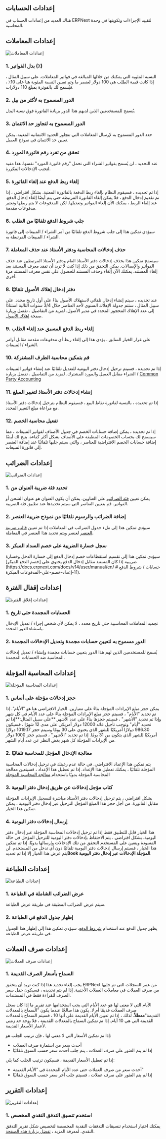 ## إعدادات الحسابات

هناك العديد من إعدادات الحساب في ERPNext لتقييد الإجراءات وتكوينها في وحدة المحاسبة.

## إعدادات المعاملات

![إعدادات المعاملات](https://docs.erpnext.com/files/CleanShot٪202021-08-26٪20at٪2011.56.43@2xff68e5.png)

### 1. بدل الفواتير (٪)

النسبة المئوية التي يمكنك من خلالها المبالغة في فواتير المعاملات. على سبيل المثال ، إذا كانت قيمة الطلب هي 100 دولار لعنصر ما وتم تعيين النسبة المئوية هنا على 10٪ ، فيُسمح لك بالفوترة بمبلغ 110 دولارات.

### 2. الدور المسموح به لأكثر من بيل

يُسمح للمستخدمين الذين لديهم هذا الدور بزيادة الفاتورة فوق نسبة البدل.

### 3. الدور المسموح به لتجاوز حد الائتمان

حدد الدور المسموح به لإرسال المعاملات التي تتجاوز الحدود الائتمانية المعينة. يمكن تعيين حد الائتمان في نموذج العميل.

### 4. تحقق من تفرد رقم فاتورة المورد

عند التحديد ، لن يُسمح بفواتير الشراء التي تحمل "رقم فاتورة المورد" نفسها. هذا مفيد لتجنب الإدخالات المكررة.

### 5. إلغاء ربط الدفع عند إلغاء الفاتورة

إذا تم تحديده ، فسيقوم النظام بإلغاء ربط الدفعة بالفاتورة المعنية. بشكل افتراضي ، إذا تم تقديم إدخال الدفع ، فلا يمكن إلغاء الفاتورة المرتبطة حتى يتم أيضًا إلغاء إدخال الدفع. عند إلغاء الربط ، يمكنك الآن إلغاء الفواتير وتعديلها. لكن المدفوعات لا يتم ربطها وتعتبر مدفوعات مقدمة.

### 6. جلب شروط الدفع تلقائيًا من الطلب

سيؤدي تمكين هذا إلى جلب شروط الدفع تلقائيًا من أمر الشراء / المبيعات إلى فاتورة الشراء / المبيعات المرتبطة به.

### 7. حذف إدخالات المحاسبة ودفتر الأستاذ عند حذف المعاملة

سيسمح تمكين هذا بحذف إدخالات دفتر الأستاذ العام ودفتر الأستاذ المرتبطين عند حذف الفواتير والإيصالات. يمكن التحقق من ذلك إذا كنت لا تريد أن تفقد معرف المستند بعد إلغاء المستند. يمكنك الآن إلغاء وحذف المستند للحصول على نفس معرف المستند مرة أخرى.

### 8. دفتر إدخال إهلاك الأصول تلقائيًا

عند تحديده ، سيتم إنشاء إدخال تلقائي لاستهلاك الأصول بناءً على أول تاريخ محدد. على سبيل المثال ، ستتم جدولة الإهلاك السنوي لأحد العناصر خلال 3/4 سنوات التالية استنادًا إلى عدد الإهلاك المحجوز المحدد في مدير الأصول. لمزيد من التفاصيل ، تفضل بزيارة صفحة [إهلاك الأصول](https://docs.erpnext.com/docs/v13/user/manual/en/asset/asset-depreciation).

### 9. إلغاء ربط الدفع المسبق عند إلغاء الطلب

على غرار الخيار السابق ، يؤدي هذا إلى إلغاء ربط أي مدفوعات مقدمة مقابل أوامر الشراء / المبيعات.

### 10. قم بتمكين محاسبة الطرف المشتركة

إذا تم تحديده ، فسيتم ترحيل إدخال دفتر اليومية للتعديل تلقائيًا عند إنشاء فواتير المبيعات / الشراء مقابل العميل والمورد المشترك. لمزيد من التفاصيل ، تفضل بزيارة [Common Party Accounting](https://docs.erpnext.com/docs/v13/user/manual/en/accounts/articles/common_party_accounting)

### 11. إنشاء إدخالات دفتر الأستاذ لتغيير المبلغ

إذا تم تحديده ، بالنسبة لفاتورة نقاط البيع ، فسيقوم النظام بترحيل إدخالات دفتر الأستاذ مع مراعاة مبلغ التغيير المحدد.

### 12. تفعيل محاسبة الخصم

إذا تم تحديده ، يمكن إضافة حسابات الخصم في جدول الأصناف لفواتير المبيعات ، مما سيسمح لك بحساب الخصومات المطبقة على الأصناف بشكل أكثر كفاءة. يتيح لك أيضًا إضافة حسابات الخصم الافتراضية للعناصر ، والتي سيتم جلبها تلقائيًا عند إضافة العنصر إلى فاتورة المبيعات.

## إعدادات الضرائب

![إعدادات الضرائب](https://docs.erpnext.com/files/Tax_Settings_Revised.png)

### 1. تحديد فئة ضريبة العنوان من

يمكن تعيين [فئة الضرائب](https://docs.erpnext.com/docs/v13/user/manual/en/accounts/tax-category) على العناوين. يمكن أن يكون العنوان هو عنوان الشحن أو الفواتير. قم بتعيين العناصر التي سيتم تحديدها عند تطبيق فئة الضريبة.

### 2. إضافة الضرائب والرسوم تلقائيًا من نموذج ضريبة العنصر

سيؤدي تمكين هذا إلى ملء جدول الضرائب في المعاملات إذا تم تعيين [قالب ضريبة العنصر](https://docs.erpnext.com/docs/v13/user/manual/en/accounts/item-tax-template) لعنصر ويتم تحديد هذا العنصر في المعاملة.

### 3. سجل خسارة الضريبة على خصم السداد المبكر

سيؤدي تمكين هذا إلى تقسيم استقطاعات خصم إدخال الدفع إلى خسارة الدخل وخسارة ضريبية إذا كان المستند مقابل إدخال الدفع يحتوي على [خصم الدفع المبكر](https://docs.erpnext.com/docs/v14/user/manual/en/ حسابات / شروط الدفع # 11-إعداد-خصم-على-المدفوعات المبكرة).

## إعدادات إقفال الفترة

![إعدادات إغلاق الفترة](https://docs.erpnext.com/files/Period٪20Closing٪20Settings.png)

### 1. الحسابات المجمدة حتى تاريخ

تجميد المعاملات المحاسبية حتى تاريخ محدد ، لا يمكن لأي شخص إجراء / تعديل الإدخال باستثناء الدور المحدد.

### 2. الدور مسموح به لتعيين حسابات مجمدة وتعديل الإدخالات المجمدة

يُسمح للمستخدمين الذين لهم هذا الدور بتعيين حسابات مجمدة وإنشاء / تعديل إدخالات المحاسبة ضد الحسابات المجمدة.

## إعدادات المحاسبة المؤجلة

![إعدادات المحاسبة المؤجلة](https://docs.erpnext.com/files/Defirmed٪20Accounting٪20Settings٪20.png)

### 1. حجز إدخالات مؤجلة على أساس

يمكن حجز مبلغ الإيرادات المؤجلة بناءً على معيارين. الخيار الافتراضي هنا هو "الأيام". إذا تم تحديد "الأيام" ، فسيتم حجز مبلغ الإيرادات المؤجلة بناءً على عدد الأيام في كل شهر وإذا تم تحديد "الأشهر" ، فسيتم حجزها بناءً على عدد الأشهر.**على سبيل المثال:**إذا تم تحديد "أيام" وتوجب تأجيل عائد 12000 دولار أمريكي على مدى 12 شهرًا ، فسيكون 986.30 دولارًا أمريكيًا للشهر الذي يحتوي على 30 يومًا وسيتم حجز 1019.17 دولارًا أمريكيًا للشهر الذي يتكون من 31 يومًا. إذا تم تحديد "الأشهر" ، فسيتم حجز 1000 دولار من الإيرادات المؤجلة كل شهر بغض النظر عن عدد أيام الشهر.

### 2. معالجة الإدخال المؤجل للمحاسبة تلقائيًا

يتم تمكين هذا الإعداد الافتراضي. في حالة عدم رغبتك في ترحيل إدخالات المحاسبة المؤجلة تلقائيًا ، يمكنك تعطيل هذا الإعداد. إذا تم تعطيل هذا الإعداد ، فسيتعين معالجة المحاسبة المؤجلة يدويًا باستخدام [معالجة المحاسبة المؤجلة](https://docs.erpnext.com/docs/v13/user/manual/en/accounts/process-defirmed-accounting)

### 3. كتاب مؤجل إدخالات عن طريق إدخال دفتر اليومية

بشكل افتراضي ، يتم ترحيل إدخالات دفتر الأستاذ مباشرة لتسجيل الإيرادات المؤجلة مقابل الفاتورة. من أجل حجز هذا المبلغ المؤجل الترحيل عبر إدخال دفتر اليومية ، يمكن تمكين هذا الخيار.

### 4. إرسال إدخالات دفتر اليومية

هذا الخيار قابل للتطبيق فقط إذا تم ترحيل إدخالات المحاسبة المؤجلة عبر إدخال دفتر اليومية. بشكل افتراضي ، يتم الاحتفاظ بإدخالات دفتر اليومية للترحيل المؤجل في حالة المسودة ويتعين على المستخدم التحقق من تلك الإدخالات وإرسالها يدويًا. إذا تم تمكين هذا الخيار ، فسيتم إرسال إدخالات دفتر اليومية تلقائيًا دون أي تدخل من المستخدم. لن يتم عرض هذا الخيار إلا إذا تم تحديد**Book المؤجلة الإدخالات عبر إدخال دفتر اليومية**.

## إعدادات الطباعة

![إعدادات الطباعة](https://docs.erpnext.com/files/Print٪20Settings.png)

### 1. عرض الضرائب الشاملة في الطباعة

سيتم عرض الضرائب المطبقة في طريقة عرض الطباعة.

### 2. إظهار جدول الدفع في الطباعة

يظهر جدول الدفع عند استخدام [شروط الدفع](https://docs.erpnext.com/docs/v13/user/manual/en/accounts/payment-terms). سيؤدي تمكين هذا إلى إظهار هذا الجدول في طريقة عرض الطباعة.

## إعدادات صرف العملات

![إعدادات صرف العملات](https://docs.erpnext.com/files/Currency٪20Exchange٪20Settings٪20.png)

### 1. السماح بأسعار الصرف القديمة

يجب إلغاء تحديد هذا إذا كنت تريد أن يتحقق ERPNext من عمر السجلات التي تم جلبها من صرف العملات في معاملات العملات الأجنبية. إذا لم يتم تحديده ، فسيكون حقل سعر الصرف للقراءة فقط في المستندات.

الأيام التي لا معنى لها هو عدد الأيام التي يجب استخدامها عند تقرير ما إذا كان سجل صرف العملات قديمًا أم لا. يكون هذا صالحًا عندما يكون "السماح بالمعدلات القديمة"**معطلاً**. لذلك ، إذا تم تعيين الأيام القديمة على أنها 10 ، فسيتم السماح بالمعدلات القديمة التي هي 10 أيام. إذا تم تمكين السماح بالمعدلات القديمة ، فلا يوجد حد زمني لأعمار الأسعار القديمة.

إذا تم تمكين الأسعار التي لا معنى لها ، فإن ترتيب الجلب هو:

* أحدث سعر من استمارة صرف العملات
* إذا لم يتم العثور على صرف العملات ، يتم جلب أحدث سعر حسب السوق تلقائيًا

إذا تم تعطيل الأسعار القديمة ، فسيكون ترتيب الجلب كما يلي:

* أحدث سعر من صرف العملات حتى عدد الأيام المحددة في "الأيام القديمة"
* إذا لم يتم العثور على صرف عملات ، فسيتم جلب آخر سعر حسب السوق تلقائيًا

## إعدادات التقرير

![إعدادات التقرير](https://docs.erpnext.com/files/Report٪20Settings.png)

### 1. استخدم تنسيق التدفق النقدي المخصص

يمكنك اختيار استخدام تنسيقات التدفقات النقدية المخصصة لتخصيص شكل تقرير التدفق النقدي. لمعرفة المزيد ، [تفضل بزيارة هذه الصفحة](https://docs.erpnext.com/docs/v13/user/manual/en/accounts/articles/how-to-customise-cash-flow-report).